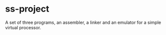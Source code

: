 # ss-project

A set of three programs, an assembler, a linker and an emulator for a simple virtual processor. 
